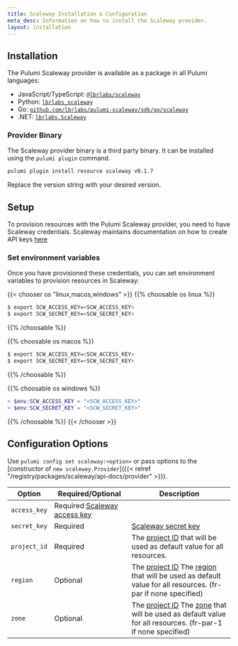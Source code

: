 ```yaml
---
title: Scaleway Installation & Configuration
meta_desc: Information on how to install the Scaleway provider.
layout: installation
---
```


## Installation

The Pulumi Scaleway provider is available as a package in all Pulumi languages:

* JavaScript/TypeScript: [`@lbrlabs/scaleway`](https://www.npmjs.com/package/@lbrlabs/pulumi-scaleway)
* Python: [`lbrlabs_scaleway`](https://pypi.org/project/lbrlabs-pulumi-scaleway/)
* Go: [`github.com/lbrlabs/pulumi-scaleway/sdk/go/scaleway`](https://pkg.go.dev/github.com/lbrlabs/pulumi-scaleway/sdk)
* .NET: [`lbrlabs.Scaleway`](https://www.nuget.org/packages/Lbrlabs.PulumiPackage.Scaleway)

### Provider Binary

The Scaleway provider binary is a third party binary. It can be installed using the `pulumi plugin` command.

```bash
pulumi plugin install resource scaleway v0.1.7
```

Replace the version string with your desired version.

## Setup

To provision resources with the Pulumi Scaleway provider, you need to have Scaleway credentials. Scaleway maintains documentation on how to create API keys [here](https://www.scaleway.com/en/docs/console/my-project/how-to/generate-api-key/)

### Set environment variables

Once you have provisioned these credentials, you can set environment variables to provision resources in Scaleway:

{{< chooser os "linux,macos,windows" >}}
{{% choosable os linux %}}

```bash
$ export SCW_ACCESS_KEY=<SCW_ACCESS_KEY>
$ export SCW_SECRET_KEY=<SCW_SECRET_KEY>
```

{{% /choosable %}}

{{% choosable os macos %}}

```bash
$ export SCW_ACCESS_KEY=<SCW_ACCESS_KEY>
$ export SCW_SECRET_KEY=<SCW_SECRET_KEY>
```

{{% /choosable %}}

{{% choosable os windows %}}

```powershell
> $env:SCW_ACCESS_KEY = "<SCW_ACCESS_KEY>"
> $env:SCW_SECRET_KEY = "<SCW_SECRET_KEY>"
```

{{% /choosable %}}
{{< /chooser >}}

## Configuration Options

Use `pulumi config set scaleway:<option>` or pass options to the [constructor of `new scaleway.Provider`]({{< relref "/registry/packages/scaleway/api-docs/provider" >}}).

| Option | Required/Optional | Description |
|-----|------|----|
| `access_key`| Required [Scaleway access key](https://console.scaleway.com/project/credentials) |
| `secret_key`| Required | [Scaleway secret key](https://console.scaleway.com/project/credentials) |
| `project_id` | Required | The [project ID](https://console.scaleway.com/project/settings) that will be used as default value for all resources. |
| `region` | Optional | The [project ID](https://console.scaleway.com/project/settings) The [region](https://registry.terraform.io/providers/scaleway/scaleway/latest/guides/regions_and_zones#regions) that will be used as default value for all resources. (fr-par if none specified) |
| `zone` | Optional | The [project ID](https://console.scaleway.com/project/settings) The [zone](https://registry.terraform.io/providers/scaleway/scaleway/latest/guides/regions_and_zones#zones) that will be used as default value for all resources. (fr-par-1 if none specified)
